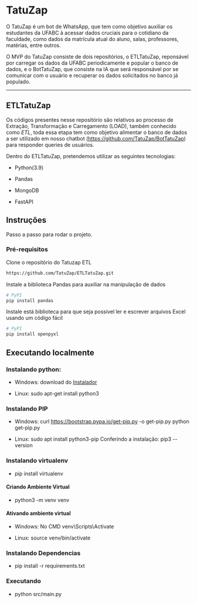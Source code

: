 # TatuZap

O TatuZap é um bot de WhatsApp, que tem como objetivo auxiliar os estudantes da UFABC à acessar dados cruciais para o cotidiano da faculdade, como dados da matrícula atual do aluno, salas, professores, matérias, entre outros.

O MVP do TatuZap consiste de dois repositórios, o ETLTatuZap, reponsável por carregar os dados da UFABC periodicamente e popular o banco de dados, e o BotTatuZap, que consiste na IA que será responsável por se comunicar com o usuário e recuperar os dados solicitados no banco já populado.

<hr />

## ETLTatuZap

Os códigos presentes nesse repositório são relativos ao processo de Extração, Transformação e Carregamento (LOAD), também conhecido como *ETL*, toda essa etapa tem como objetivo alimentar o banco de dados a ser utilizado em nosso chatbot (https://github.com/TatuZap/BotTatuZap) para responder queries de usuários.

Dentro do ETLTatuZap, pretendemos utilizar as seguintes tecnologias:

* Python(3.9)

* Pandas

* MongoDB

* FastAPI

## Instruções
Passo a passo para rodar o projeto.

### Pré-requisitos

Clone o repositório do Tatuzap ETL
```sh
https://github.com/TatuZap/ETLTatuZap.git
```

Instale a biblioteca Pandas para auxiliar na manipulação de dados
```sh
# PyPI
pip install pandas
```
Instale está biblioteca para que seja possível ler e escrever arquivos Excel usando um código fácil
```sh
# PyPI
pip install openpyxl
```

## Executando localmente

### Instalando python:

- Windows: download do [Instalador](https://www.python.org/downloads/)

- Linux: sudo apt-get install python3

### Instalando PIP 

- Windows: curl https://bootstrap.pypa.io/get-pip.py -o get-pip.py
         python get-pip.py
         
- Linux: sudo apt install python3-pip
Conferindo a instalação: pip3 --version

### Instalando virtualenv

- pip install virtualenv

#### Criando Ambiente Virtual

- python3 -m venv venv

#### Ativando ambiente virtual

- Windows: No CMD venv\Scripts\Activate 

- Linux: source venv/bin/activate

### Instalando Dependencias

- pip install -r requirements.txt

### Executando

- python src/main.py
